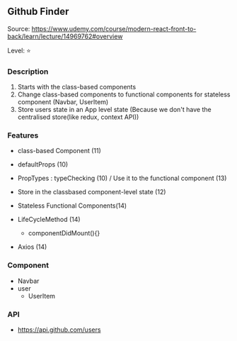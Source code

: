 ## Github Finder

Source: https://www.udemy.com/course/modern-react-front-to-back/learn/lecture/14969762#overview

Level: ⭐️

### Description

1. Starts with the class-based components
2. Change class-based components to functional components for stateless component (Navbar, UserItem)
3. Store users state in an App level state (Because we don't have the centralised store(like redux, context API))

### Features

- class-based Component (11)
- defaultProps (10)
- PropTypes : typeChecking (10) / Use it to the functional component (13)
- Store in the classbased component-level state (12)
- Stateless Functional Components(14)

- LifeCycleMethod (14)
  - componentDidMount(){}
- Axios (14)

### Component

- Navbar
- user
  - UserItem

### API

- https://api.github.com/users
